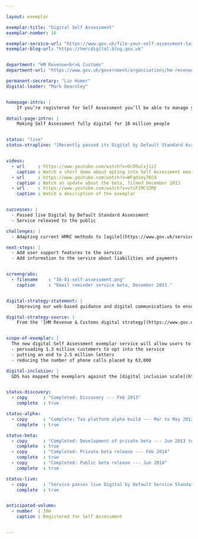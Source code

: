 ```yaml
---

layout: exemplar

exemplar-title: "Digital Self Assessment"
exemplar-number: 16

exemplar-service-url: "https://www.gov.uk/file-your-self-assessment-tax-return"
exemplar-blog-url: "https://hmrcdigital.blog.gov.uk"


department: "HM Revenue<br>& Customs"
department-url: "https://www.gov.uk/government/organisations/hm-revenue-customs"

permanent-secretary: "Lin Homer"
digital-leader: "Mark Dearnley"


homepage-intro: |
    If you’re registered for Self Assessment you’ll be able to manage your tax with a fully digital service, without any more confusing paper correspondence

detail-page-intro: |
    Making Self Assessment fully digital for 10 million people


status: "live"
status-strapline: "[Recently passed its Digital by Default Standard Assessment](https://www.gov.uk/service-manual/digital-by-default). This service is being built alongside [exemplar 15: PAYE for employees](/transformation/paye.html) and [exemplar 17: Your tax account](/transformation/business-tax-account.html)."


videos:
  - url     : https://www.youtube.com/watch?v=OcO9ulxj1iI
    caption : Watch a short demo about opting into Self Assessment email reminders, filmed January 2014
  - url     : https://www.youtube.com/watch?v=WFqdsey7KC4
    caption : Watch an update about the beta, filmed December 2013
  - url     : https://www.youtube.com/watch?v=vYiFIMC32ME
    caption : Watch a description of the exemplar


successes: |
  - Passed live Digital by Default Standard Assessment
  - Service released to the public

challenges: |
  - Adapting current HMRC methods to [agile](https://www.gov.uk/service-manual/agile) development

next-steps: |
  - Add user support features to the service
  - Add information to the service about liabilities and payments


screengrabs:
  - filename    : "16-01-self-assessment.png"
    caption     : "Email reminder service beta, December 2013."


digital-strategy-statement: |
    Improving our web-based guidance and digital communications to ensure they are tailored and interactive, including the ability for customers to report changes digitally. Eliminating outbound paper communications for those customers who are already dealing with us online. Expanding the SA offering to those customers who do not currently file online. Extending the current digital service to include increasing the number of payments we make digitally.

digital-strategy-source: |
    From the '[HM Revenue & Customs digital strategy](https://www.gov.uk/government/publications/digital-strategy-december-2012)' --- December 2012


scope-of-exemplar: |
  The new digital Self Assessment exemplar service will allow users to opt out of receiving paper statements and receive digital alerts instead. Like all the HMRC exemplar services, it will be built on the new digital tax platform. The aim is for this exemplar service to save HMRC £800,000 this year by:
  - persuading 1.3 million customers to opt into the service
  - putting an end to 2.5 million letters
  - reducing the number of phone calls placed by 63,000

digital-inclusion: |
  GDS has mapped the exemplars against the [digital inclusion scale](https://www.gov.uk/government/publications/government-digital-inclusion-strategy/government-digital-inclusion-strategy#measuring-digital-exclusion) to help show where these services may be difficult for some people to use. [See the rating for Digital self-assessment](https://www.gov.uk/government/publications/government-digital-inclusion-strategy/exemplar-services-and-identity-assurance-how-complex-they-are#digital-self-assessment-and-your-tax-account).


status-discovery:
  - copy      : "Completed: Discovery --- Feb 2013"
    complete  : true

status-alpha:
  - copy      : "Complete: Tax platform alpha build --- Mar to May 2013"
    complete  : true

status-beta:
  - copy      : "Completed: Development of private beta --- Jun 2013 to Jan 2014"
    complete  : true
  - copy      : "Completed: Private beta release --- Feb 2014"
    complete  : true
  - copy      : "Completed: Public beta release --- Jun 2014"
    complete  : true

status-live:
  - copy      : "Service passes live Digital by Default Service Standard assessment --- Mar 2015"
    complete  : true


anticipated-volume:
  - number  : 10m
    caption : Registered for Self Assessment


---
```

